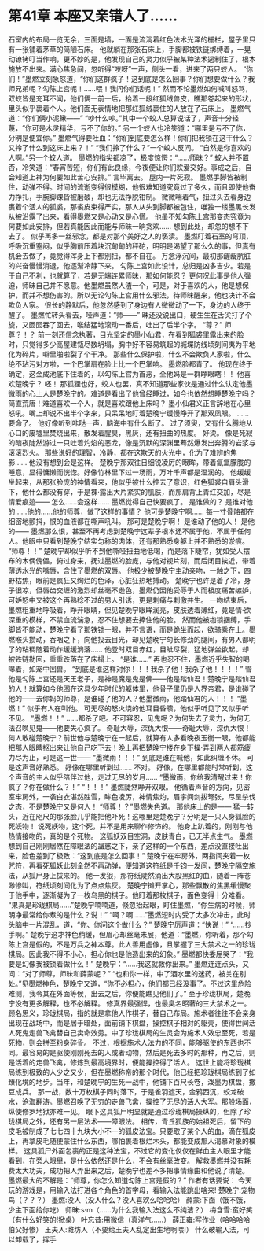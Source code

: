 # 第41章 本座又亲错人了……
石室内的布局一览无余，三面是墙，一面是流淌着红色法术光泽的栅栏，屋子里只有一张铺着茅草的简陋石床。
他就躺在那张石床上，手脚都被铁链绑缚着，一晃动镣铐叮当作响，更不妙的是，他发现自己的灵力似乎被某种法术遏制住了，根本施放不出来。满心焦急间，忽听得“吱呀”一声，侧头一看，进来了两只蛟人。
“你们！”墨燃立刻急怒道，“你们这群疯子！这到底是怎么回事？你们想要做什么？我师兄弟呢？勾陈上宫呢！……喂！我问你们话呢！”
然而不论墨燃如何喊叫怒骂，双蛟皆是充耳不闻，他们俩一前一后，抬着一段红狐绒兽皮，瞧那卷起来的形状，里头似乎裹着个人。他们面无表情地把那红狐绒裹住的人放在了石床上。
墨燃气道：“你们俩小泥鳅——”
“吵什么吵。”其中一个蛟人总算说话了，声音十分轻蔑，“你可是木灵精华，亏不了你的。”
另一个蛟人也冷笑道：“哪里是亏不了你，分明是便宜你。”
墨燃气得要吐血：“你们到底要怎么样！你们把我锁在这干什么？又拎了什么到这床上来？！”
“我们拎了什么？”一个蛟人反问。
“自然是你喜欢的人啊。”另一个蛟人道。
墨燃的指尖都凉了，极度惊愕：“……师昧？”
蛟人并不置否，冷笑道：“春宵苦短，你们有此良缘，今夜便让你们欢爱交好。事成之后，自会知道上神为何要如此苦心安排。”
言毕离去。
屋内一片死寂。
墨燃手脚皆被制住，动弹不得。时间的流逝变得很模糊，他很难知道究竟过了多久，而且即使他奋力挣扎，手腕脚踝皆被磨破，却也无法挣脱钳制。
微微喘着气，扭过头去看身边裹着个活人的狐裘，那裘皮束得严实，那人从头到脚都被包住，唯独一缕墨黑长发从被沿露了出来，看得墨燃又是心动又是心慌。
他虽不知勾陈上宫那变态究竟为何要如此安排，但若真能因此而能与师昧一晌贪欢……
想到此处，却忽的想不下去了。
似乎再多一丝邪念，都是对那个美好之人的亵渎。
墨燃盯着石室的穹顶，呼吸沉重窒闷，似乎胸前压着块沉甸甸的秤砣，明明是渴望了那么久的事，但真有机会去做了，竟觉得浑身上下都别扭，都不自在。
万念浮沉间，最初那龌龊肮脏的兴奋慢慢消退，他逐渐冷静下来。
勾陈上宫如此设计，总归是凶多吉少。若是于自己不利，也就算了，若是无端连累师昧，那如何能忍？
更何况此事是他人强迫，师昧自己并不愿意。他墨燃虽然人渣一个，可是，对于喜欢的人，他是想保护，而并不想伤害的。所以无论勾陈上宫用什么邪法，待师昧醒来，他也决计不会欺负人家。
很长的静默后，他忽然感到了身边有人微微动了一下，身边的人终于醒了。
墨燃忙转头看去，哑声道：“师——”
昧还没说出口，硬生生在舌尖打了个旋，又囫囵吞了回去，喉结猛地滚动一番后，吐出了后半个字。
“尊？”
师尊？！？
前一刻还信念执著，目光坚定的墨小仙君，在看到狐裘里露出来的脸时，只觉得多少高屋建瓴尽数坍塌，胸中好不容易筑起的城堞防线顷刻间夷为平地化为碎片，噼里啪啦裂了个干净。
那些什么保护啦，什么不会欺负人家啦，什么绝不玷污对方啦，一个巴掌扇在脸上比一个巴掌响。
墨燃脸都青了。
他现在终于确定，这金成池底下住着的，以勾陈上宫为首恶，全他妈是一群睁眼瞎！！
他喜欢楚晚宁？
呸！
那狐狸也好，蛟人也罢，真不知道那些家伙是通过什么认定他墨微雨的心上人是楚晚宁的。难道是看出了他曾经睡过，如今也依然想睡楚晚宁吗？简直荒唐！难道喜欢一个人，就是喜欢跟他上床吗？
墨小仙君义正言辞地在心里怒吼。嘴上却说不出半个字来，只呆呆地盯着楚晚宁缓慢睁开了那双凤眼。
……
要命了。
他好像听到咔哒一声，脑海中有什么断了。
过了须臾，又有什么腾地从心口的废墟里焚烧出来，散发着腥臭，黑灰，还有扭曲的热度。
好烫。
像是死寂的暗夜陡然游过一只吐着灼焰的恶龙，像是沉默的深渊里蓦然爆发出奔腾的岩浆与滚滚烈火。
那些说好的理智，冷静，都在这欺天的火光中，化为了难辨的焦影……
他没有想到会是这样。
楚晚宁那双往日细锐凌厉的眼眸，带着氤氲朦胧的睡意，显得慵懒而恍惚。好像竹林里下过一场雨，万叶千声都是湿润的。
他缓缓坐起来，从那张脸庞的神情看来，他似乎被什么控去了意识，红色狐裘自肩头滑下，他什么都没有穿，于是裸·露出大片紧实的肌肤，而那肩背上青红交加，尽是情爱痕迹——
怎么……会这样……
墨燃觉得自己快要疯了。
是谁做的？
是谁对他的……他的……他的师尊，做了这样的事情？
他可是楚晚宁啊……
每一寸骨骼都在细密地颤抖，恨的血液都在嘶声吼叫。
那可是楚晚宁啊！
是谁动了他的人！
是他的——
墨燃那么恨，甚至不再考虑到楚晚宁这辈子根本还不属于他，不属于任何人。他眼中只看到楚晚宁结实匀称的肉体，还有那熟悉身躯上并不熟悉的淤痕。
“师尊！！”
楚晚宁却似乎听不到他嘶哑扭曲地低喝，而是落下睫帘，犹如受人摆布的木偶傀儡，俯过身来，抚过墨燃的脸庞，与他对视片刻，而后闭目挨近，带着薄透水光的嘴唇，含住了墨燃的双唇。
他极少被楚晚宁主动亲吻，一触之下，四野枯焦，眼前是疯狂又绚烂的色泽，心脏狂热地搏动。
楚晚宁也许是着了冷，身子很凉，但唇齿交缠的激烈却丝毫不逊色，墨燃仍因他受辱于人而极度痛苦嫉妒，可妒怒中又被这个再熟稔不过的男人引诱，更是刺痛与刺激并生。
一吻结束后，墨燃粗重地呼吸着，睁开眼睛，但见楚晚宁眼眸润亮，皮肤透着薄红，竟是情·欲深重的模样，不禁血流湍急，忍不住想要去捧住他的脸。
然而他被枷锁捆缚，手脚皆不能动，楚晚宁看了那铁锁一眼，并不言语，而是跪坐而起，欲骑乘在上。墨燃喉头攒动，吞咽之下，向他投去目光，却见楚晚宁匀长修劲的腿间，有男人都明了的粘稠随着动作缓缓淌落……
他登时双目赤红，目眦尽裂，猛地弹坐欲起，却被铁链勒回，重重跌落在了床榻上。
“是谁……”
再也忍不住，墨燃近乎失智的喝嗥着，如笼中困兽。
“到底是谁这样对你！！！我杀了他！我杀了他！！！！”
管他是勾陈上宫还是天王老子，是神是魔是鬼是佛——他是踏仙君！楚晚宁是踏仙君的人！就算如今他困在这具少年时代的躯体里，他骨子里仍是人界帝君，是谁碰了他的——去你妈的师尊，是谁碰了他的人？他墨微雨，他踏仙君的人！！！
“墨燃！”
似乎有人在叫他。
可无尽的怒火烧的他耳目昏聩，他似乎听见了又似乎听不见。
“墨燃！！”
……都杀了吧。不可容忍，见鬼呢？为何失去了灵力，为何无法召唤见鬼——他要失心疯了。
奇耻大辱，深仇大恨——奇耻大辱，深仇大恨！
何人敢碰楚晚宁？前世他与楚晚宁在一起后，就算有人多看晚夜玉衡一眼，他都能把那人眼睛抠出来让他自己吃下去！晚上再把楚晚宁搂在身下操·弄到两人都筋疲力尽为止，可是这一世——
“墨微雨！！！”
到底是谁在喊他，如此纠缠不休。
可是这声音好熟悉。
好像在哪里听到过……
不对。
好像，在哪里都能时常听到，这个声音的主人似乎陪伴过他，走过无尽的岁月……
“墨微雨，你给我清醒过来！你疯了？你在做什么？！”
“！！！”
墨燃陡然睁开双眼。
他循着声音的方向，见密室牢房外，一袭白衣湛然胜雪，眸色凌厉，神情焦灼，眉宇间剑拔弩张，尽呈杀伐之态，不是楚晚宁又是何人！
“师尊！？”墨燃失色道。
那他床上的是——
猛一转头，近在咫尺的那张脸几乎能把他吓死！这哪里是楚晚宁？分明是一只人身狐脸的死妖物！
说死妖物，这个死，并不是用来聊作修饰的。
他身上趴着的，刚刚与他热情接吻的，真的是个死物。
这狐妖双目空洞，皮肤青白，已无半点生气。
墨燃想到自己刚刚居然在障眼法的蛊惑之下，亲了这样的一个东西，差点没直接吐出来，脸色差到了极致：“这到底是怎么回事！”
楚晚宁在牢房外，两指间夹着一枚咒符，再看死狐妖此刻全然不再动弹，便知道这符纸是千钧一发间，楚晚宁隔空施法，从狐尸身上拔来的。
他一发狠，那符纸陡然涌出大股黑红的血，随着一阵苍渺惨叫，符纸顷刻间化为了点点焦灰。
楚晚宁摊开掌心，那些飘散的焦黑缓慢聚于他手中，逐渐凝为了一枚乌黑的棋子。他盯着那枚棋子，面色变得十分难看。
“果真是珍珑棋局……”楚晚宁喃喃道，倏忽抬起眼，盯住墨燃，“你生病的时候，师明净最常给你煮的是什么？说！”
“啊？啊……”墨燃短时内受了太多次冲击，此时头脑中一片混乱，道，“你、你问这个做什么？”
楚晚宁厉声道：“快说！”
“……抄手啊。”
楚晚宁这才神色稍缓，但眉心却丝毫未展，他道：“墨燃，你听着，那个勾陈上宫是假的，不是万兵之神本尊。此人善用虚像，且掌握了三大禁术之一的珍珑棋局。因此我不得不小心，担心你也是他造出来的幻象。”
墨燃都快委屈哭了：“我要是幻像我被锁着做什么！”
楚晚宁：“……我这就救你出来。”
墨燃连连点头，又问：“对了师尊，师昧和薛蒙呢？”
“也和你一样，中了酒水里的迷药，被关在别处。”见墨燃神色，楚晚宁又道，“你不必担心，他们都已经没事了。不过这里危险难测，我令其在外面等候，出去之后，你便能瞧见他们了。”
至于珍珑棋局，楚晚宁没有更多解释，也不必解释。
修真界最强悍，也最臭名昭著的三大禁术之一。
顾名思义，珍珑棋局，指的就是拿他人作棋子，替自己布局。施术者往往不会亲身出现在战场中，而是居于暗处，面前铺下棋盘，操控棋子相对的躯壳，使得世间活人死鬼走兽飞禽替自己卖命效劳。中了珍珑棋局的生灵会为施术人效忠至死，若是死物，则会拼至粉身碎骨。
不过，根据施术人法力的不同，能够驱使的东西也不同。最容易的是驱使刚刚死去的人或者动物，然后是死去多时的那种，再之后，则是活着的走兽飞禽，修炼到最高境界时，便能操控得了活人。
这世上能将珍珑棋局练到极致的人少之又少，但在墨燃称帝的那个时代，他已经把珍珑棋局练到了如臻化境的地步。当年，和楚晚宁的生死一战中，他铺下百尺长卷，泼墨为棋盘，撒豆成兵。
那一战，数十万枚棋子同时落下，于是雀羽遮天，金鸦西沉，蛟龙破水，沧海翻涛。墨燃召唤了无穷的走兽飞禽，操控了无尽的活人大军。那般场面，纵使修罗地狱亦难一见。
眼下这具狐尸明显就是通过珍珑棋局操纵的，但除了珍珑棋局之外，还有另一层法术——障眼法。
相传，青丘狐族的始祖死后，留下的皮毛被制成了七七四十九块大小不一的狐皮法宝。只要取了某个人的血，滴在狐皮上，再拿皮毛随便蒙住什么东西，哪怕裹着根烂木头，都能变成那人渴慕对象的模样。
这具狐尸外面包裹的正是这种法宝，不过它的变化仅仅在鲜血主人眼里才能看到，在旁人眼里，是什么依然还是什么，不会有丝毫改变。
解救墨燃并没有耗费太大功夫，成功把人弄出来之后，楚晚宁也差不多把事情缘由和他说了清楚。
墨燃最大的不解是：“师尊，你怎么知道勾陈上宫是假的？”
作者有话要说：
今天玩的游戏是，用输入法打进各个角色的首字母，看输入法能跳出啥来!
楚晚宁:宠物鸟（？？？）
墨燃:没人（没人什么？没人喜欢么哈哈哈）
薛蒙:下面（饿不饿，少主下面给你吃）
师昧:s·m（……为什么我输入法这么不纯洁？）
梅含雪:蛮好笑（有什么好笑的!掀桌）
叶忘昔:用微信（真洋气……）
薛正雍:写作业（哈哈哈哈伯父好惨）
王夫人:潍坊人（不要给王夫人乱定出生地啊喂!）
什么破输入法，可以卸载了，挥手
